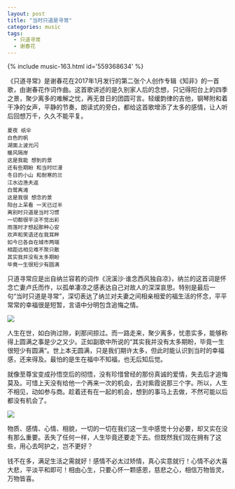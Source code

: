 ```yaml
---
layout: post
title: "当时只道是寻常"
categories: music
tags: 
  - 只道寻常
  - 谢春花
---
```


{% include music-163.html id='559368634' %}

《只道寻常》是谢春花在2017年1月发行的第二张个人创作专辑《知非》的一首歌，由谢春花作词作曲。这首歌讲述的是久别家人后的念想，只记得阳台上的四季之景，聚少离多的难解之忧，再无昔日的团圆可言。轻缓韵律的吉他，钢琴附和着干净的女声，平静的节奏，朗读式的旁白，都给这首歌增添了太多的感情，让人听后回想万千，久久不能平复。

	夏夜 纸伞
	白色的帆
	湖面上波光闪
	暖风隔岸
	这是我能 想到的景
	还有些期盼 和当时烂漫
	冬日的小山 和耐寒的兰
	江水边渔夫返
	白鹭离滩
	这是我很 想念的景
	阳台上呆看 一天已过半
	离别时只道是当时习惯
	一切都很平淡不觉出彩
	雨落时才想起那种心安
	欢声和笑语还在我耳畔
	如今已各自在城市两端
	相距远相见难不聚只散
	其实我并没有太多期盼
	毕竟一生很短少有圆满




只道寻常应是出自纳兰容若的词作《浣溪沙·谁念西风独自凉》，纳兰的这首词是怀念亡妻卢氏而作，以孤单凄凉之感表达自己对故人的深深哀思。特别是最后一句“当时只道是寻常”，深切表达了纳兰对夫妻之间相亲相爱的福生活的怀念，平平常常的幸福很是短暂，言语中分明包含追悔之情。

![](https://gss0.bdstatic.com/-4o3dSag_xI4khGkpoWK1HF6hhy/baike/c0%3Dbaike80%2C5%2C5%2C80%2C26/sign=fdb92355b41bb0519b29bb7a5713b1d1/30adcbef76094b36f861349aa4cc7cd98c109dd1.jpg)

人生在世，如白驹过隙，刹那间掠过。而一路走来，聚少离多，忧患实多，能够称得上圆满之事是少之又少。正如副歌中所说的“其实我并没有太多期盼，毕竟一生很短少有圆满”。世上本无圆满，只是我们期许太多，但此时能认识到当时的幸福感，还来得及。最怕的是生在福中不知福，也无后知后觉。

就像至尊宝变成孙悟空后的彻悟，没有珍惜曾经的那份真诚的爱情，失去后才追悔莫及。可惜上天没有给他一个再来一次的机会，去对紫霞说那三个字。所以，人生不相见，动如参与商。趁着还有在一起的机会，想到的事马上去做，不然可能以后都没有机会了。

![](https://gss2.bdstatic.com/9fo3dSag_xI4khGkpoWK1HF6hhy/baike/c0%3Dbaike180%2C5%2C5%2C180%2C60/sign=7591af93232dd42a4b0409f9625230d0/77094b36acaf2edd0177b3138b1001e938019342.jpg)

物质、感情、心情、相貌，一切的一切在我们这一生中感觉十分必要，却又实在没有那么重要。丢失了任何一样，人生毕竟还要走下去。但既然我们现在拥有了这些，用心去呵护之，岂不更好？

钱不在多，满足生活之需就好！感情不必太过矫情，真心实意就行！心情不必大喜大悲，平淡平和即可！相由心生，只要心怀一颗感恩，慈悲之心，相信万物皆灵，万物皆喜。